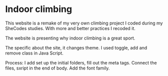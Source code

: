 # Indoor climbing

This website is a remake of my very own climbing project I coded during my SheCodes studies.
With more and better practices I recoded it.

The website is presenting why indoor climbing is a great sport.

The specific about the site, it changes theme. I used toggle, add and remove class in Java Script.

Process:
I add set up the initial folders, fill out the meta tags.
Connect the files, sxript in the end of body.
Add the font family.
